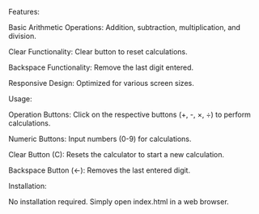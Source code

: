 Features:

Basic Arithmetic Operations: Addition, subtraction, multiplication, and division.

Clear Functionality: Clear button to reset calculations.

Backspace Functionality: Remove the last digit entered.

Responsive Design: Optimized for various screen sizes.

Usage:

Operation Buttons: Click on the respective buttons (+, -, ×, ÷) to perform calculations.

Numeric Buttons: Input numbers (0-9) for calculations.

Clear Button (C): Resets the calculator to start a new calculation.

Backspace Button (←): Removes the last entered digit.

Installation:

No installation required. Simply open index.html in a web browser.
